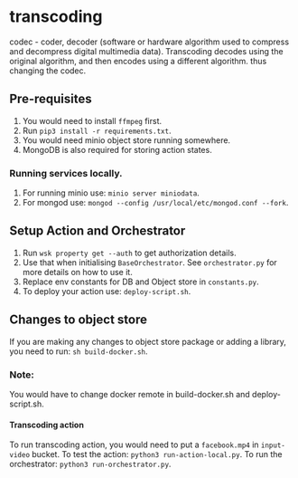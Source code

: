 # transcoding

codec - coder, decoder (software or hardware algorithm used to compress and decompress digital multimedia data). Transcoding decodes using the original algorithm, and then encodes using a different algorithm. thus changing the codec.

## Pre-requisites

1. You would need to install `ffmpeg` first.
2. Run `pip3 install -r requirements.txt`.
3. You would need minio object store running somewhere.
4. MongoDB is also required for storing action states.

### Running services locally.

1. For running minio use: `minio server miniodata`.
2. For mongod use: `mongod --config /usr/local/etc/mongod.conf --fork`.

## Setup Action and Orchestrator

1. Run `wsk property get --auth` to get authorization details.
2. Use that when initialising `BaseOrchestrator`. See `orchestrator.py` for more details on how to use it.
3. Replace env constants for DB and Object store in `constants.py`.
4. To deploy your action use: `deploy-script.sh`.

## Changes to object store

If you are making any changes to object store package or adding a library, you need to run:
`sh build-docker.sh`.

### Note:

You would have to change docker remote in build-docker.sh and deploy-script.sh.

#### Transcoding action

To run transcoding action, you would need to put a `facebook.mp4` in `input-video` bucket.
To test the action: `python3 run-action-local.py`.
To run the orchestrator: `python3 run-orchestrator.py`.
